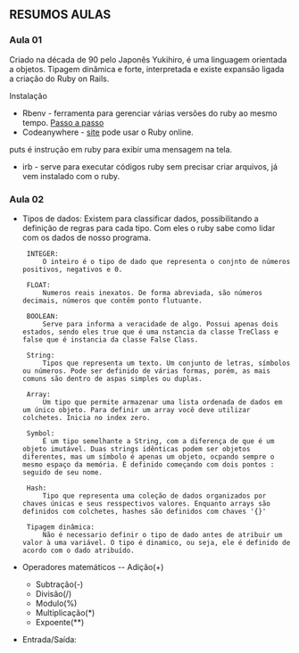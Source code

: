 ## RESUMOS AULAS

### Aula 01
Criado na década de 90 pelo Japonês Yukihiro, é uma linguagem orientada a objetos. Tipagem dinâmica e forte, interpretada e existe expansão ligada a criação do Ruby on Rails.

Instalação
 - Rbenv - ferramenta para gerenciar várias versões do ruby ao mesmo tempo. [Passo a passo](https://www.digitalocean.com/community/tutorials/)
 - Codeanywhere - [site](https://codeanywhere.com/) pode usar o Ruby online.

 puts é instrução em ruby para exibir uma mensagem na tela.

 - irb - serve para executar códigos ruby sem precisar criar arquivos, já vem instalado com o ruby.

 ### Aula 02

 - Tipos de dados: 
    Existem para classificar dados, possibilitando a definição de regras para cada tipo. Com eles o ruby sabe como lidar com os dados de nosso programa.

        INTEGER:
            O inteiro é o tipo de dado que representa o conjnto de números positivos, negativos e 0.

        FLOAT:
            Numeros reais inexatos. De forma abreviada, são números decimais, números que contêm ponto flutuante.

        BOOLEAN:
            Serve para informa a veracidade de algo. Possui apenas dois estados, sendo eles true que é uma nstancia da classe TreClass e false que é instancia da classe False Class.

        String: 
            Tipos que representa um texto. Um conjunto de letras, símbolos ou números. Pode ser definido de várias formas, porém, as mais comuns são dentro de aspas simples ou duplas.

        Array:
            Um tipo que permite armazenar uma lista ordenada de dados em um único objeto. Para definir um array você deve utilizar colchetes. Inicia no index zero.

        Symbol:
            É um tipo semelhante a String, com a diferença de que é um objeto imutável. Duas strings idênticas podem ser objetos diferentes, mas um símbolo é apenas um objeto, ocpando sempre o mesmo espaço da memória. É definido começando com dois pontos : seguido de seu nome.

        Hash:
            Tipo que representa uma coleção de dados organizados por chaves únicas e seus resspectivos valores. Enquanto arrays são definidos com colchetes, hashes são definidos com chaves '{}' 

        Tipagem dinâmica:
            Não é necessario definir o tipo de dado antes de atribuir um valor à uma variável. O tipo é dinamico, ou seja, ele é definido de acordo com o dado atribuído.

 - Operadores matemáticos
    -- Adição(+)
    - Subtração(-)
    - Divisão(/)
    - Modulo(%)
    - Multiplicação(*)
    - Expoente(**)

 - Entrada/Saída: